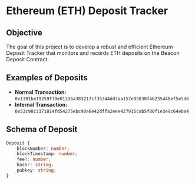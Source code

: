 # Ethereum (ETH) Deposit Tracker

## Objective

The goal of this project is to develop a robust and efficient Ethereum Deposit Tracker that monitors and records ETH deposits on the Beacon Deposit Contract.

## Examples of Deposits

- **Normal Transaction:** `0x1391be19259f10e01336a383217cf35344dd7aa157e95030f46235448ef5e5d6`
- **Internal Transaction:** `0x53c98c3371014fd54275ebc90a6e42dffa2eee427915cab5f80f1e3e9c64eba4`

## Schema of Deposit

```typescript
Deposit {
    blockNumber: number;
    blockTimestamp: number;
    fee?: number;
    hash?: string;
    pubkey: string;
}
```